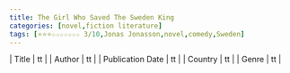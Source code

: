 ```yaml
---
title: The Girl Who Saved The Sweden King
categories: [novel,fiction literature]
tags: [⭐⭐⭐☆☆☆☆☆☆☆ 3/10,Jonas Jonasson,novel,comedy,Sweden]
---
```

        
| Title | tt |
| Author | tt  |
| Publication Date | tt   |
| Country | tt |
| Genre | tt  |
        